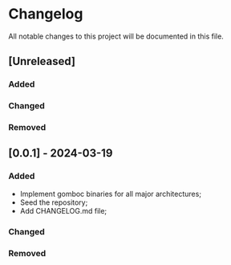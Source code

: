 # Changelog

All notable changes to this project will be documented in this file.

## [Unreleased]

### Added


### Changed


### Removed


## [0.0.1] - 2024-03-19

### Added
- Implement gomboc binaries for all major architectures;
- Seed the repository;
- Add CHANGELOG.md file;
### Changed


### Removed


